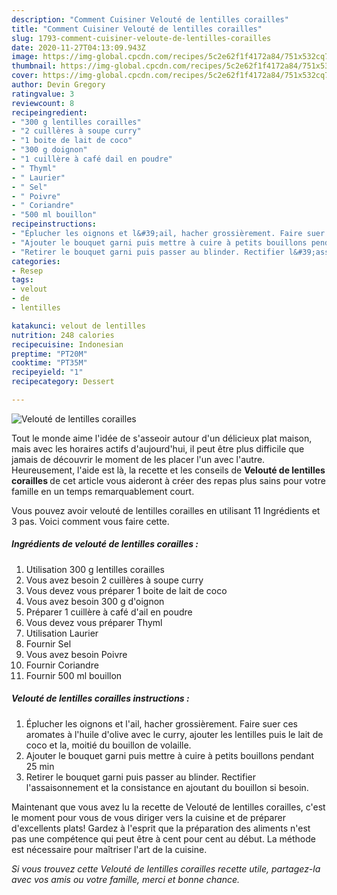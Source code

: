 ```yaml
---
description: "Comment Cuisiner Velouté de lentilles corailles"
title: "Comment Cuisiner Velouté de lentilles corailles"
slug: 1793-comment-cuisiner-veloute-de-lentilles-corailles
date: 2020-11-27T04:13:09.943Z
image: https://img-global.cpcdn.com/recipes/5c2e62f1f4172a84/751x532cq70/veloute-de-lentilles-corailles-photo-principale-de-la-recette.jpg
thumbnail: https://img-global.cpcdn.com/recipes/5c2e62f1f4172a84/751x532cq70/veloute-de-lentilles-corailles-photo-principale-de-la-recette.jpg
cover: https://img-global.cpcdn.com/recipes/5c2e62f1f4172a84/751x532cq70/veloute-de-lentilles-corailles-photo-principale-de-la-recette.jpg
author: Devin Gregory
ratingvalue: 3
reviewcount: 8
recipeingredient:
- "300 g lentilles corailles"
- "2 cuillères à soupe curry"
- "1 boite de lait de coco"
- "300 g doignon"
- "1 cuillère à café dail en poudre"
- " Thyml"
- " Laurier"
- " Sel"
- " Poivre"
- " Coriandre"
- "500 ml bouillon"
recipeinstructions:
- "Éplucher les oignons et l&#39;ail, hacher grossièrement. Faire suer ces aromates à l&#39;huile d&#39;olive avec le curry, ajouter les lentilles puis le lait de coco et la, moitié du bouillon de volaille."
- "Ajouter le bouquet garni puis mettre à cuire à petits bouillons pendant 25 min"
- "Retirer le bouquet garni puis passer au blinder. Rectifier l&#39;assaisonnement et la consistance en ajoutant du bouillon si besoin."
categories:
- Resep
tags:
- velout
- de
- lentilles

katakunci: velout de lentilles 
nutrition: 248 calories
recipecuisine: Indonesian
preptime: "PT20M"
cooktime: "PT35M"
recipeyield: "1"
recipecategory: Dessert

---
```



![Velouté de lentilles corailles](https://img-global.cpcdn.com/recipes/5c2e62f1f4172a84/751x532cq70/veloute-de-lentilles-corailles-photo-principale-de-la-recette.jpg)

Tout le monde aime l'idée de s'asseoir autour d'un délicieux plat maison, mais avec les horaires actifs d'aujourd'hui, il peut être plus difficile que jamais de découvrir le moment de les placer l'un avec l'autre. Heureusement, l'aide est là, la recette et les conseils de <strong> Velouté de lentilles corailles </strong> de cet article vous aideront à créer des repas plus sains pour votre famille en un temps remarquablement court.

<!--inarticleads1-->

Vous pouvez avoir velouté de lentilles corailles en utilisant 11 Ingrédients et 3 pas. Voici comment vous faire cette.

##### Ingrédients de velouté de lentilles corailles :

1. Utilisation 300 g lentilles corailles
1. Vous avez besoin 2 cuillères à soupe curry
1. Vous devez vous préparer 1 boite de lait de coco
1. Vous avez besoin 300 g d&#39;oignon
1. Préparer 1 cuillère à café d&#39;ail en poudre
1. Vous devez vous préparer  Thyml
1. Utilisation  Laurier
1. Fournir  Sel
1. Vous avez besoin  Poivre
1. Fournir  Coriandre
1. Fournir 500 ml bouillon




<!--inarticleads2-->

##### Velouté de lentilles corailles instructions :

1. Éplucher les oignons et l&#39;ail, hacher grossièrement. Faire suer ces aromates à l&#39;huile d&#39;olive avec le curry, ajouter les lentilles puis le lait de coco et la, moitié du bouillon de volaille.
1. Ajouter le bouquet garni puis mettre à cuire à petits bouillons pendant 25 min
1. Retirer le bouquet garni puis passer au blinder. Rectifier l&#39;assaisonnement et la consistance en ajoutant du bouillon si besoin.




<!--inarticleads1-->

<p>
Maintenant que vous avez lu la recette de Velouté de lentilles corailles, c'est le moment pour vous de vous diriger vers la cuisine et de préparer d'excellents plats! Gardez à l'esprit que la préparation des aliments n'est pas une compétence qui peut être à cent pour cent au début. La méthode est nécessaire pour maîtriser l'art de la cuisine.
</p>

<p>
<i>Si vous trouvez cette Velouté de lentilles corailles recette utile, partagez-la avec vos amis ou votre famille, merci et bonne chance.</i>
</p>

